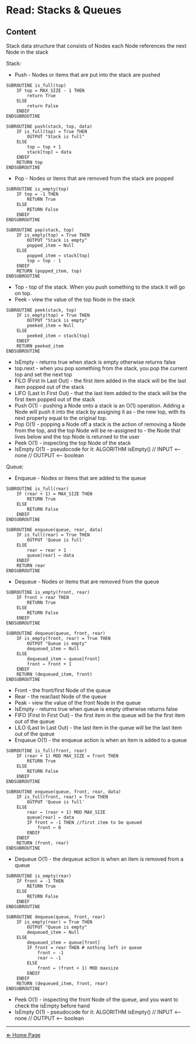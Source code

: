 # Read: Stacks & Queues

## Content

Stack data structure that consists of Nodes each Node references the next Node in the stack

Stack: 

- Push - Nodes or items that are put into the stack are pushed

```
SUBROUTINE is_full(top)
    IF top = MAX_SIZE - 1 THEN  
        return True
    ELSE
        return False
    ENDIF
ENDSUBROUTINE

SUBROUTINE push(stack, top, data)
    IF is_full(top) = True THEN
        OUTPUT "Stack is full"
    ELSE
        top ← top + 1
        stack[top] ← data
    ENDIF
    RETURN top
ENDSUBROUTINE
```

- Pop - Nodes or items that are removed from the stack are popped

```
SUBROUTINE is_empty(top)
    IF top = -1 THEN
        RETURN True
    ELSE
        RETURN False
    ENDIF
ENDSUBROUTINE

SUBROUTINE pop(stack, top)  
    IF is_empty(top) = True THEN
        OUTPUT "Stack is empty"
        popped_item ← Null
    ELSE
        popped_item ← stack[top]
        top ← top - 1
    ENDIF
    RETURN (popped_item, top)
ENDSUBROUTINE
```

- Top - top of the stack. When you push something to the stack it will go on top.
- Peek - view the value of the top Node in the stack

```
SUBROUTINE peek(stack, top) 
    IF is_empty(top) = True THEN
        OUTPUT "Stack is empty"
        peeked_item = Null
    ELSE
        peeked_item ← stack[top]
    ENDIF
    RETURN peeked_item
ENDSUBROUTINE
```

- IsEmpty - returns true when stack is empty otherwise returns false
- top.next - when you pop something from the stack, you pop the current top and set the next top
- FILO (First In Last Out) - the first item added in the stack will be the last item popped out of the stack
- LIFO (Last In First Out) - that the last item added to the stack will be the first item popped out of the stack
- Push O(1) - pushing a Node onto a stack is an O(1) operation. Adding a Node will push it into the stack by assigning it as - the new top, with its next property equal to the original top.
- Pop O(1) - popping a Node off a stack is the action of removing a Node from the top, and the top Node will be re-assigned to - the Node that lives below and the top Node is returned to the user
- Peek O(1) - inspecting the top Node of the stack
- IsEmpty O(1) - pseudocode for it: ALGORITHM isEmpty() // INPUT <-- none // OUTPUT <-- boolean

Queue:

- Enqueue - Nodes or items that are added to the queue

```
SUBROUTINE is_full(rear)
    IF (rear + 1) = MAX_SIZE THEN
        RETURN True
    ELSE
        RETURN False
    ENDIF
ENDSUBROUTINE

SUBROUTINE enqueue(queue, rear, data)
    IF is_full(rear) = True THEN
        OUTPUT 'Queue is full'
    ELSE
        rear ← rear + 1
        queue[rear] ← data
    ENDIF
    RETURN rear
ENDSUBROUTINE
```

- Dequeue - Nodes or items that are removed from the queue

```
SUBROUTINE is_empty(front, rear)
    IF front > rear THEN
        RETURN True
    ELSE
        RETURN False
    ENDIF
ENDSUBROUTINE

SUBROUTINE dequeue(queue, front, rear)
    IF is_empty(front, rear) = True THEN
        OUTPUT "Queue is empty"
        dequeued_item ← Null
    ELSE
        dequeued_item ← queue[front]
        front ← front + 1
    ENDIF
    RETURN (dequeued_item, front)
ENDSUBROUTINE
```

- Front - the front/first Node of the queue
- Rear - the rear/last Node of the queue
- Peak - view the value of the front Node in the queue
- IsEmpty - returns true when queue is empty otherwise returns false
- FIFO (First In First Out) - the first item in the queue will be the first item out of the queue
- LILO (Last In Last Out) - the last item in the queue will be the last item out of the queue
- Enqueue O(1) - the enqueue action is when an item is added to a queue

```
SUBROUTINE is_full(front, rear)
    IF (rear + 1) MOD MAX_SIZE = front THEN
        RETURN True     
    ELSE
        RETURN False
    ENDIF
ENDSUBROUTINE

SUBROUTINE enqueue(queue, front, rear, data)
    IF is_full(front, rear) = True THEN
        OUTPUT 'Queue is full'
    ELSE
        rear ← (rear + 1) MOD MAX_SIZE
        queue[rear] ← data
        IF front = -1 THEN //first item to be queued
            front ← 0
        ENDIF
    ENDIF
    RETURN (front, rear)
ENDSUBROUTINE
```

- Dequeue O(1) - the dequeue action is when an item is removed from a queue

```
SUBROUTINE is_empty(rear)
    IF front = -1 THEN
        RETURN True     
    ELSE
        RETURN False
    ENDIF
ENDSUBROUTINE

SUBROUTINE dequeue(queue, front, rear)
    IF is_empty(rear) = True THEN
        OUTPUT "Queue is empty"
        dequeued_item ← Null
    ELSE
        dequeued_item ← queue[front]
        IF front = rear THEN # nothing left in queue
            front ← -1
            rear ← -1
        ELSE        
            front ← (front + 1) MOD maxsize
        ENDIF
    ENDIF
    RETURN (dequeued_item, front, rear)
ENDSUBROUTINE
```

- Peek O(1) - inspecting the front Node of the queue, and you want to check the isEmpty before hand
- IsEmpty O(1) - pseudocode for it: ALGORITHM isEmpty() // INPUT <-- none // OUTPUT <-- boolean

***

[⇐ Home Page](../../README.md)